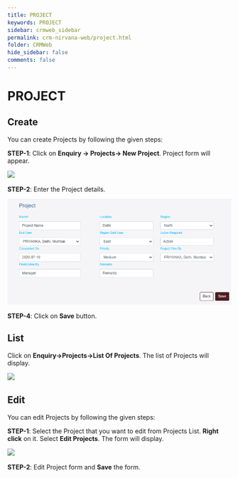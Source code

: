 ```yaml
---
title: PROJECT
keywords: PROJECT
sidebar: crmweb_sidebar
permalink: crm-nirvana-web/project.html
folder: CRMWeb
hide_sidebar: false
comments: false
---
```


# PROJECT

## Create

You can create Projects by following the given steps:

**STEP-1**: Click on **Enquiry → Projects→ New Project**. Project form will appear.

![](/images/projects-create.png)


**STEP-2**: Enter the Project details.


![](/images/projects-detail.png)



**STEP-4**: Click on **Save** button.

## List

Click on **Enquiry→Projects→List Of Projects**. The list of Projects will display.

![](/images/projects-list.png)




## Edit

You can edit Projects by following the given steps:

**STEP-1**: Select the Project that you want to edit from Projects List. **Right click** on it. Select **Edit Projects**. The form will display.

![](/images/projects-edit.png)

**STEP-2**: Edit Project form and **Save** the form.
